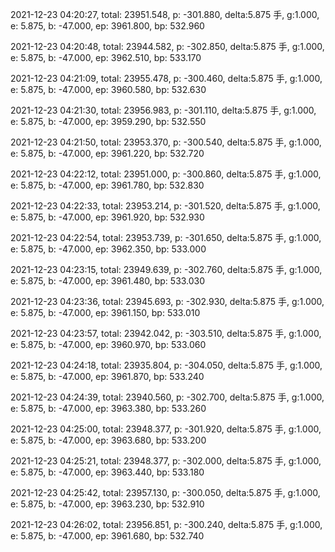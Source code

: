 2021-12-23 04:20:27, total: 23951.548, p: -301.880, delta:5.875 手, g:1.000, e: 5.875, b: -47.000, ep: 3961.800, bp: 532.960

2021-12-23 04:20:48, total: 23944.582, p: -302.850, delta:5.875 手, g:1.000, e: 5.875, b: -47.000, ep: 3962.510, bp: 533.170

2021-12-23 04:21:09, total: 23955.478, p: -300.460, delta:5.875 手, g:1.000, e: 5.875, b: -47.000, ep: 3960.580, bp: 532.630

2021-12-23 04:21:30, total: 23956.983, p: -301.110, delta:5.875 手, g:1.000, e: 5.875, b: -47.000, ep: 3959.290, bp: 532.550

2021-12-23 04:21:50, total: 23953.370, p: -300.540, delta:5.875 手, g:1.000, e: 5.875, b: -47.000, ep: 3961.220, bp: 532.720

2021-12-23 04:22:12, total: 23951.000, p: -300.860, delta:5.875 手, g:1.000, e: 5.875, b: -47.000, ep: 3961.780, bp: 532.830

2021-12-23 04:22:33, total: 23953.214, p: -301.520, delta:5.875 手, g:1.000, e: 5.875, b: -47.000, ep: 3961.920, bp: 532.930

2021-12-23 04:22:54, total: 23953.739, p: -301.650, delta:5.875 手, g:1.000, e: 5.875, b: -47.000, ep: 3962.350, bp: 533.000

2021-12-23 04:23:15, total: 23949.639, p: -302.760, delta:5.875 手, g:1.000, e: 5.875, b: -47.000, ep: 3961.480, bp: 533.030

2021-12-23 04:23:36, total: 23945.693, p: -302.930, delta:5.875 手, g:1.000, e: 5.875, b: -47.000, ep: 3961.150, bp: 533.010

2021-12-23 04:23:57, total: 23942.042, p: -303.510, delta:5.875 手, g:1.000, e: 5.875, b: -47.000, ep: 3960.970, bp: 533.060

2021-12-23 04:24:18, total: 23935.804, p: -304.050, delta:5.875 手, g:1.000, e: 5.875, b: -47.000, ep: 3961.870, bp: 533.240

2021-12-23 04:24:39, total: 23940.560, p: -302.700, delta:5.875 手, g:1.000, e: 5.875, b: -47.000, ep: 3963.380, bp: 533.260

2021-12-23 04:25:00, total: 23948.377, p: -301.920, delta:5.875 手, g:1.000, e: 5.875, b: -47.000, ep: 3963.680, bp: 533.200

2021-12-23 04:25:21, total: 23948.377, p: -302.000, delta:5.875 手, g:1.000, e: 5.875, b: -47.000, ep: 3963.440, bp: 533.180

2021-12-23 04:25:42, total: 23957.130, p: -300.050, delta:5.875 手, g:1.000, e: 5.875, b: -47.000, ep: 3963.230, bp: 532.910

2021-12-23 04:26:02, total: 23956.851, p: -300.240, delta:5.875 手, g:1.000, e: 5.875, b: -47.000, ep: 3961.680, bp: 532.740